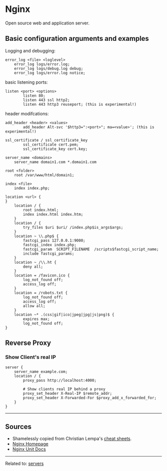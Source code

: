 # Nginx
Open source web and application server.

## Basic configuration arguments and examples

Logging and debugging:

```nginx
error_log <file> <loglevel>
    error_log logs/error.log;
    error_log logs/debug.log debug;
    error_log logs/error.log notice;
```

basic listening ports:

```nginx
listen <port> <options>
        listen 80;
        listen 443 ssl http2;
        listen 443 http3 reuseport; (this is experimental!)
```

header modifcations:

```nginx
add_header <header> <values>
        add_header Alt-svc '$http3=":<port>"; ma=<value>'; (this is experimental!)

ssl_certificate / ssl_certificate_key
        ssl_certificate cert.pem;
        ssl_certificate_key cert.key;

server_name <domains>
    server_name domain1.com *.domain1.com

root <folder>
    root /var/www/html/domain1;

index <file>
    index index.php;

location <url> {
}
    location / {
        root index.html;
        index index.html index.htm;
    }
    location / {
        try_files $uri $uri/ /index.php$is_args$args;
    }
    location ~ \\.php$ {
        fastcgi_pass 127.0.0.1:9000;
        fastcgi_index index.php;
        fastcgi_param  SCRIPT_FILENAME  /scripts$fastcgi_script_name;
        include fastcgi_params;
    }
    location ~ /\\.ht {
        deny all;
    }
    location = /favicon.ico {
        log_not_found off;
        access_log off;
    }
    location = /robots.txt {
        log_not_found off;
        access_log off;
        allow all;
    }
    location ~* .(css|gif|ico|jpeg|jpg|js|png)$ {
        expires max;
        log_not_found off;
}
```

## Reverse Proxy
### Show Client's real IP
```nginx
server {
	server_name example.com;
	location / { 
		proxy_pass http://localhost:4000;
		
		# Show clients real IP behind a proxy
		proxy_set_header X-Real-IP $remote_addr;
		proxy_set_header X-Forwarded-For $proxy_add_x_forwarded_for;
	}
}
```

<hr>

## Sources
* Shamelessly copied from Christian Lempa's [cheat sheets](https://github.com/christianlempa/cheat-sheets).
* [Nginx Homepage](https://www.nginx.com/)
* [Nginx Unit Docs](https://unit.nginx.org/)

<hr>

Related to: [servers](servers)